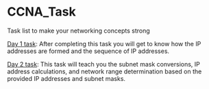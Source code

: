 # CCNA_Task
Task list to make your networking concepts strong

[Day 1 task](Day_1/Day_1.md): After completing this task you will get to know how the IP addresses are formed and the sequence of IP addresses.

[Day 2 task](Day_2/Day_2.md): This task will teach you the subnet mask conversions, IP address calculations, and network range determination based on the provided IP addresses and subnet masks.


